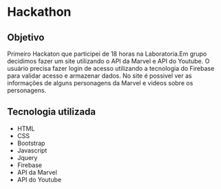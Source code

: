 # Hackathon 

## Objetivo
<p> Primeiro Hackaton que participei de 18 horas na Laboratoria.Em grupo decidimos fazer um site utilizando o API da Marvel e API do 
Youtube. O usuário precisa fazer login de acesso utilizando a tecnologia do Firebase para validar acesso e armazenar dados. 
No site é possivel ver as informações de alguns personagens da Marvel e videos sobre os personagens.</p>
 
## Tecnologia utilizada
* HTML
* CSS
* Bootstrap
* Javascript
* Jquery
* Firebase
* API da Marvel
* API do Youtube
